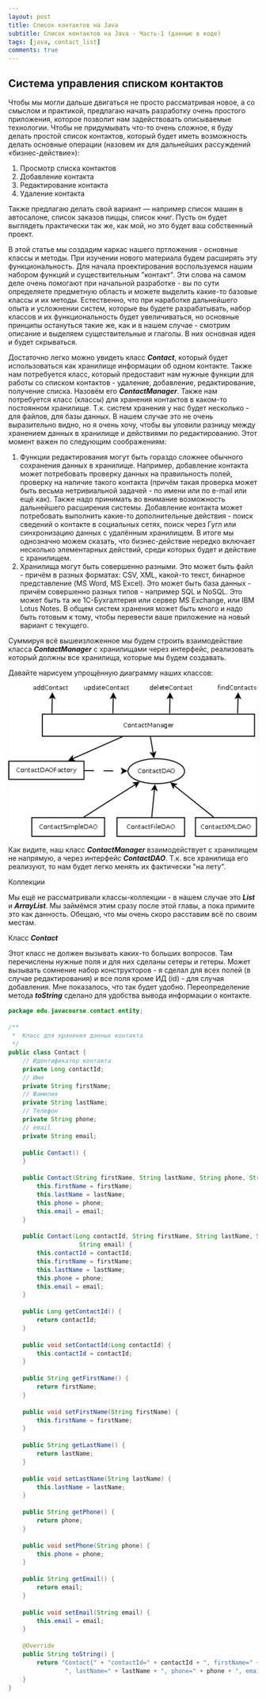 ```yaml
---
layout: post
title: Список контактов на Java
subtitle: Список контактов на Java - Часть-1 (данные в коде)
tags: [java, contact_list]
comments: true
---
```


## Система управления списком контактов

Чтобы мы могли дальше двигаться не просто рассматривая новое, а со смыслом и практикой, предлагаю 
начать разработку очень простого приложения, которое позволит нам задействовать описываемые технологии. 
Чтобы не придумывать что-то очень сложное, я буду делать простой список контактов, который будет 
иметь возможность делать основные операции (назовем их для дальнейших рассуждений «бизнес-действие»):

1. Просмотр списка контактов
2. Добавление контакта
3. Редактирование контакта
4. Удаление контакта
    
Также предлагаю делать свой вариант — например список машин в автосалоне, список заказов пиццы, 
список книг. Пусть он будет выглядеть практически так же, как мой, но это будет ваш собственный проект.

В этой статье мы создадим каркас нашего пртложения - основные классы и методы. При изучении нового материала 
будем расширять эту функциональность.
Для начала проектирования воспользуемся нашим набором функций и существительным "контакт". Эти слова на самом деле 
очень помогают при начальной разработке - вы по сути определяете предметную область и можете выделить какие-то 
базовые классы и их методы.
Естественно, что при наработке дальнейшего опыта и усложнении систем, которые вы будете разрабатывать, набор классов 
и их функциональность будет увеличиваться, но основные принципы остануться такие же, как и в нашем случае - смотрим 
описание и выделяем существительные и глаголы. В них основная идея и будет скрываться.

Достаточно легко можно увидеть класс _**Contact**_, который будет использоваться как хранилище информации об одном 
контакте. Также нам потребуется класс, который предоставит нам нужные функции для работы со списком контактов - 
удаление, добавление, редактирование, получение списка. Назовём его _**ContactManager**_. Также нам потребуется класс (классы) 
для хранения контактов в каком-то постоянном хранилище. Т.к. систем хранения у нас будет несколько - для файлов, для базы данных. 
В нашем случае это не очень выразительно видно, но я очень хочу, чтобы вы уловили разницу между хранением данных в хранилище и 
действиями по редактированию. Этот момент важен по следующим соображениям:

1. Функции редактирования могут быть гораздо сложнее обычного сохранения данных в хранилище. Например, добавление контакта может 
потребовать проверку данных на правильность полей, проверку на наличие такого контакта (причём такая проверка может быть весьма 
нетривиальной задачей - по имени или по e-mail или ещё как). Также надо принимать во внимание возможность дальнейшего расширения системы. 
Добавление контакта может потребовать выполнить какие-то дополнительные действия - поиск сведений о контакте в социальных сетях, поиск 
через Гугл или синхронизацию данных с удалённым хранилищем. В итоге мы однозначно можем сказать, что бизнес-действие нередко включает 
несколько элементарных действий, среди которых будет и действие с хранилищем.
2. Хранилища могут быть совершенно разными. Это может быть файл - причём в разных форматах: CSV, XML, какой-то текст, бинарное представление 
(MS Word, MS Excel). Это может быть база данных - причём совершенно разных типов - например SQL и NoSQL. Это может быть та же 1С-Бухгалтерия 
или сервер MS Exchange, или IBM Lotus Notes. В общем систем хранения может быть много и надо быть готовым к тому, чтобы перевести ваше приложение 
на новый вариант с текущего.

Суммируя всё вышеизложенное мы будем строить взаимодействие класса _**ContactManager**_ с хранилищами через интерфейс, реализовать который должны 
все хранилища, которые мы будем создавать.

Давайте нарисуем упрощённую диаграмму наших классов:

![Диаграмма классов](https://raw.githubusercontent.com/evgenvandev/test/gh-pages/assets/img/ContactProject.png "Диаграмма классов")

Как видите, наш класс _**ContactManager**_ взаимодействует с хранилищем не напрямую, а через интерфейс _**ContactDAO**_. Т.к. все 
хранилища его реализуют, то нам будет легко менять их фактически "на лету".

Коллекции

Мы ещё не рассматривали классы-коллекции - в нашем случае это _**List**_ и _**ArrayList**_. Мы займёмся этим сразу после этой главы, 
а пока примите это как данность. Обещаю, что мы очень скоро расставим всё по своим местам.

Класс _**Contact**_

Этот класс не должен вызывать каких-то больших вопросов. Там перечислены нужные поля и для них сделаны сетеры и гетеры. Может вызывать 
сомнение набор конструкторов - я сделал для всех полей (в случае редактирования) и все поля кроме ИД (id) - для случая добавления. Мне 
показалось, что так будет удобно. Переопределение метода _**toString**_ сделано для удобства вывода информации о контакте.

```java
package edu.javacourse.contact.entity;

/**
 *  Класс для хранения данных контакта
 */
public class Contact {
    // Идентификатор контакта
    private Long contactId;
    // Имя
    private String firstName;
    // Фамилия
    private String lastName;
    // Телефон
    private String phone;
    // email
    private String email;
    
    public Contact() {
    }
    
    public Contact(String firstName, String lastName, String phone, String email) {
        this.firstName = firstName;
        this.lastName = lastName;
        this.phone = phone;
        this.email = email;
    }
    
    public Contact(Long contactId, String firstName, String lastName, String phone, 
                    String email) {
        this.contactId = contactId;
        this.firstName = firstName;
        this.lastName = lastName;
        this.phone = phone;
        this.email = email;
    }
    
    public Long getContactId() {
        return contactId;
    }
    
    public void setContactId(Long contactId) {
        this.contactId = contactId;
    }
    
    public String getFirstName() {
        return firstName;
    }
    
    public void setFirstName(String firstName) {
        this.firstName = firstName;
    }
    
    public String getLastName() {
        return lastName;
    }
    
    public void setLastName(String lastName) {
        this.lastName = lastName;
    }
    
    public String getPhone() {
        return phone;
    }
    
    public void setPhone(String phone) {
        this.phone = phone;
    }
    
    public String getEmail() {
        return email;
    }
    
    public void setEmail(String email) {
        this.email = email;
    }
    
    @Override
    public String toString() {
        return "Contact{" + "contactId=" + contactId + ", firstName=" + firstName + 
                ", lastName=" + lastName + ", phone=" + phone + ", email=" + email + "}";
    }
}
```
